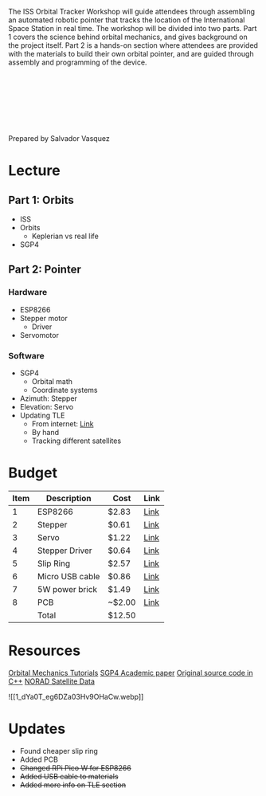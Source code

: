 The ISS Orbital Tracker Workshop will guide attendees through assembling an automated robotic pointer that tracks the location of the International Space Station in real time. The workshop will be divided into two parts. Part 1 covers the science behind orbital mechanics, and gives background on the project itself. Part 2 is a hands-on section where attendees are provided with the materials to build their own orbital pointer, and are guided through assembly and programming of the device.
<br><br><br><br><br><br><br><br><br>
Prepared by Salvador Vasquez
<div style="page-break-after: always"></div>


# Lecture

## Part 1: Orbits

- ISS
- Orbits
	- Keplerian vs real life
- SGP4

## Part 2: Pointer

### Hardware
- ESP8266
- Stepper motor
	- Driver
- Servomotor

### Software
- SGP4
	- Orbital math
	- Coordinate systems
- Azimuth: Stepper
- Elevation: Servo
- Updating TLE
	- From internet: [Link](https://www.celestrak.org/NORAD/elements/gp.php?CATNR=25544&FORMAT=TLE)
	- By hand
	- Tracking different satellites

<div style="page-break-after: always"></div>


# Budget

| Item | Description     | Cost   | Link |
|------|-----------------|--------|------|
| 1    | ESP8266         | $2.83  | [Link](https://share.temu.com/dwIEmbCtYWA) |
| 2    | Stepper         | $0.61  | [Link](https://www.aliexpress.us/item/3256804755489791.html) |
| 3    | Servo           | $1.22  | [Link](https://www.aliexpress.us/item/3256804364197715.html) |
| 4    | Stepper Driver  | $0.64  | [Link](https://www.digikey.com/short/zwjfqjd0) |
| 5    | Slip Ring       | $2.57  | [Link](https://www.aliexpress.us/item/3256802527929967.html) |
| 6    | Micro USB cable | $0.86  | [Link](https://share.temu.com/fXmrZp8YbyA) |
| 7    |  5W power brick | $1.49  | [Link](https://share.temu.com/9dzaBk76MuA) |
| 8    | PCB             | ~$2.00  | [Link](https://www.flux.ai/vsalvador/pointer?editor=schematic) |
|      | Total           | $12.50 |


# Resources
[Orbital Mechanics Tutorials](http://celestrak.org/columns/)
[SGP4 Academic paper](https://celestrak.org/publications/AIAA/2008-6770/AIAA-2008-6770.pdf)
[Original source code in C++](https://github.com/gradyh/ISS-Tracking-Pointer/tree/master)
[NORAD Satellite Data](https://celestrak.org/NORAD/elements/)

![[1_dYa0T_eg6DZa03Hv9OHaCw.webp]]

<div style="page-break-after: always"></div>


# Updates
- Found cheaper slip ring
- Added PCB
- ~~Changed RPi Pico W for ESP8266~~
- ~~Added USB cable to materials~~
- ~~Added more info on TLE section~~
